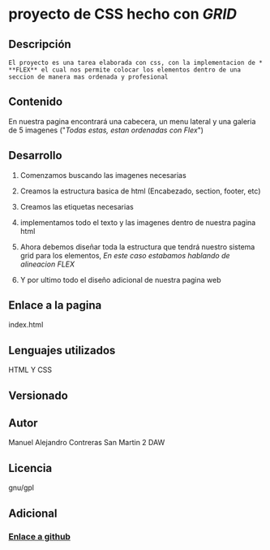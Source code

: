# proyecto de CSS hecho con *GRID* 

## Descripción

    El proyecto es una tarea elaborada con css, con la implementacion de *
    **FLEX** el cual nos permite colocar los elementos dentro de una seccion de manera mas ordenada y profesional

## Contenido

En nuestra pagina encontrará una cabecera, un menu lateral y una galeria de 5 imagenes ("*Todas estas, estan ordenadas con Flex*")

## Desarrollo

1. Comenzamos buscando las imagenes necesarias

2. Creamos la estructura basica de html (Encabezado, section, footer, etc)

3. Creamos las etiquetas necesarias 

4. implementamos todo el texto y las imagenes dentro de nuestra pagina html

5. Ahora debemos diseñar toda la estructura que tendrá nuestro sistema grid para los elementos, *En este caso estabamos hablando de alineacion FLEX*

6. Y por ultimo todo el diseño adicional de nuestra pagina web 

## Enlace a la pagina

index.html

## Lenguajes utilizados

HTML Y CSS

## Versionado



## Autor

Manuel Alejandro Contreras San Martin 2 DAW

## Licencia

gnu/gpl

## Adicional

### [Enlace a github](https://github.com/manuelcontreras02/Respositorios-DISE-O-CON-README)
